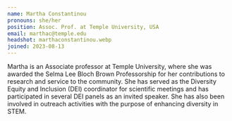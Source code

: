 ```yaml
---
name: Martha Constantinou
pronouns: she/her
position: Assoc. Prof. at Temple University, USA
email: marthac@temple.edu
headshot: marthaconstantinou.webp
joined: 2023-08-13
---
```

Martha is an Associate professor at Temple University, where she was awarded the
Selma Lee Bloch Brown Professorship for her contributions to research and service
to the community.  She has served as the Diversity Equity and Inclusion (DEI)
coordinator for scientific meetings and has participated in several DEI panels
as an invited speaker. She has also been involved in outreach activities with
the purpose of enhancing diversity in STEM.
